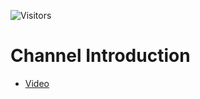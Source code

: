 ![Visitors](https://api.visitorbadge.io/api/visitors?path=codingw3%2FVideo1-Channel-Introduction&countColor=%233cb371)

# Channel Introduction

- [Video](https://youtu.be/KloWRx8AH3o)
